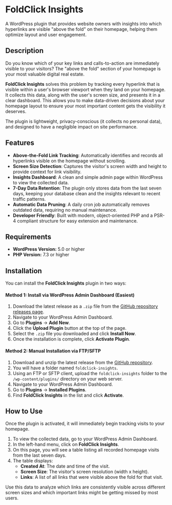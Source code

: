 
# **FoldClick Insights**
A WordPress plugin that provides website owners with insights into which hyperlinks are visible "above the fold" on their homepage, helping them optimize layout and user engagement.

## **Description**
Do you know which of your key links and calls-to-action are immediately visible to your visitors? The "above the fold" section of your homepage is your most valuable digital real estate.

**FoldClick Insights** solves this problem by tracking every hyperlink that is visible within a user's browser viewport when they land on your homepage. It collects this data, along with the user's screen size, and presents it in a clear dashboard. This allows you to make data-driven decisions about your homepage layout to ensure your most important content gets the visibility it deserves.

The plugin is lightweight, privacy-conscious (it collects no personal data), and designed to have a negligible impact on site performance.

## **Features**
-   **Above-the-Fold Link Tracking**: Automatically identifies and records all hyperlinks visible on the homepage without scrolling.
-   **Screen Size Detection**: Captures the visitor's screen width and height to provide context for link visibility.
-   **Insights Dashboard**: A clean and simple admin page within WordPress to view the collected data.
-   **7-Day Data Retention**: The plugin only stores data from the last seven days, keeping your database clean and the insights relevant to recent traffic patterns.
-   **Automatic Data Pruning**: A daily cron job automatically removes outdated data, requiring no manual maintenance.
-   **Developer Friendly**: Built with modern, object-oriented PHP and a PSR-4 compliant structure for easy extension and maintenance.

## **Requirements**
-   **WordPress Version:** 5.0 or higher
-   **PHP Version:** 7.3 or higher

## **Installation**
You can install the **FoldClick Insights** plugin in two ways:

#### **Method 1: Install via WordPress Admin Dashboard (Easiest)**
1.  Download the latest release as a `.zip` file from the [GitHub repository releases page](https://github.com/iamahless/foldclick-insights/releases).
2.  Navigate to your WordPress Admin Dashboard.
3.  Go to **Plugins** -> **Add New**.
4.  Click the **Upload Plugin** button at the top of the page.
5.  Select the `.zip` file you downloaded and click **Install Now**.
6.  Once the installation is complete, click **Activate Plugin**.

#### **Method 2: Manual Installation via FTP/SFTP**
1.  Download and unzip the latest release from the [GitHub repository](https://github.com/iamahless/foldclick-insights/archive/refs/heads/main.zip).
2.  You will have a folder named `foldclick-insights`.
3.  Using an FTP or SFTP client, upload the `foldclick-insights` folder to the `/wp-content/plugins/` directory on your web server.
4.  Navigate to your WordPress Admin Dashboard.
5.  Go to **Plugins** -> **Installed Plugins**.
6.  Find **FoldClick Insights** in the list and click **Activate**.

## **How to Use**
Once the plugin is activated, it will immediately begin tracking visits to your homepage.
1.  To view the collected data, go to your WordPress Admin Dashboard.
2.  In the left-hand menu, click on **FoldClick Insights**.
3.  On this page, you will see a table listing all recorded homepage visits from the last seven days.
4.  The table displays:
    -   **Created At**: The date and time of the visit.
    -   **Screen Size**: The visitor's screen resolution (width x height).
    -   **Links**: A list of all links that were visible above the fold for that visit.

Use this data to analyze which links are consistently visible across different screen sizes and which important links might be getting missed by most users.